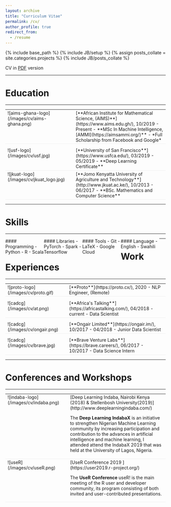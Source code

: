```yaml
---
layout: archive
title: "Curriculum Vitae"
permalink: /cv/
author_profile: true
redirect_from:
  - /resume
---
```


<!--{% include base_path %}-->
{% include base_path %}
{% include JB/setup %}
{% assign posts_collate = site.categories.projects %}
{% include JB/posts_collate %}

CV in [PDF](/archive/Catherine_Gitau_cv.pdf) version


---

# Education
---
<table style="width:100%">
<col width="9%">
<col width="20">
<col >

<tr style="border-bottom:1pt solid #eee">
<td markdown="1">
![aims-ghana-logo](/images/cv/aims-ghana.png)
</td>
<td></td>
<td markdown="1">
[**African Institute for Mathematical Science, (AIMS)**](https://www.aims.edu.gh/), 10/2019 - Present 
- **MSc In Machine Intelligence, [AMMI](https://aimsammi.org/)**
- *Full Scholarship from Facebook and Google*
</td> 
</tr>

<tr height="10"/>
<tr style="border-bottom:1pt solid #eee">
<td markdown="1">
![usf-logo](/images/cv/usf.jpg)
</td>
<td></td>
<td markdown="1">
[**University of San Francisco**](https://www.usfca.edu/), 03/2019 - 05/2019
- **Deep Learning Certificate**
</td> 
</tr>

<tr style="border-bottom:1pt solid #eee">
<td markdown="1">
![jkuat-logo](/images/cv/jkuat_logo.jpg)
</td>
<td></td>
<td markdown="1">
[**Jomo Kenyatta University of Agriculture and Technology**](http://www.jkuat.ac.ke/), 10/2013 - 06/2017 
- **BSc. Mathematics and Computer Science**
</td> 
</tr>
</table>

----
# Skills

---- 

<div class="container">

<div class="leftpane1" markdown="1">
#### Programming
- Python
- R
- Scala
</div>
  
<div class="leftpane1" markdown="1">
#### Libraries
- PyTorch
- Spark
- Tensorflow
</div>
  
<div class="leftpane1" markdown="1">
#### Tools
- Git 
- LaTeX
- Google Cloud
</div>

<div class="leftpane1" markdown="1">
#### Language
- English
- Swahili
</div>

</div>

---

# Work Experiences

---

<table style="width:100%">
<col width="17%">
<col width="20">
<col >
<tr style="border-bottom:1pt solid #eee">
<td markdown="1">
![proto-logo](/images/cv/proto.gif)
</td>
<td></td>
<td markdown="1">
[**Proto**](https://proto.cx/), 2020 
- NLP Engineer, (Remote)
</td> 
</tr>

<tr height="10"/>
<tr style="border-bottom:1pt solid #eee">
<td markdown="1">
![cadcg](/images/cv/at.png)
</td>
<td></td>
<td markdown="1">
[**Africa's Talking**](https://africastalking.com/), 04/2018 - current
- Data Scientist
</td> 
</tr>

<tr height="10"/>
<tr style="border-bottom:1pt solid #eee">
<td markdown="1">
![cadcg](/images/cv/ongair.png)
</td>
<td></td>
<td markdown="1">
[**Ongair Limited**](https://ongair.im/), 10/2017 - 04/2018 
- Junior Data Scientist
</td> 
</tr>

<tr height="10"/>
<tr style="border-bottom:1pt solid #eee">
<td markdown="1">
![cadcg](/images/cv/brave.jpg)
</td>
<td></td>
<td markdown="1">
[**Brave Venture Labs**](https://brave.careers/), 06/2017 - 10/2017 
- Data Science Intern
</td> 
</tr>
</table>

---

# Conferences and Workshops 

---
<table style="width:100%">
<col width="17%">
<col width="20">
<col >

<tr style="border-bottom:1pt solid #eee">
<td markdown="1">
![indaba-logo](/images/cv/indaba.png)
</td>
<td></td>
<td markdown="1">
[Deep Learning Indaba, Nairobi Kenya (2018) & Stellenbosh University(2019)](http://www.deeplearningindaba.com/)

The **Deep Learning IndabaX** is an initiative to strengthen Nigerian Machine Learning community by increasing participation and contribution to the advances in artificial intelligence and machine learning, I attended attend the IndabaX 2019 that was held at the University of Lagos, Nigeria.
</td> 
</tr>


<tr style="border-bottom:1pt solid #eee">
<td markdown="1">
![useR](/images/cv/useR.png)
</td>
<td></td>
<td markdown="1">
[UseR Conference 2019 ](https://user2019.r-project.org/)

The **UseR Conference** useR! is the main meeting of the R user and developer community, its program consisting of both invited and user-contributed presentations.
</td> 
</tr>
</table>





<style type="text/css">
td {
    border: 0.5px;
    vertical-align: top;
    text-align: left;
}

.container {
  width: 100%;
  height: 100%;
}

.leftpane1 {
    width: 24%;
    height: 100%;
    float: left;
    border-collapse: collapse;
}

.leftpane2 {
    width: 8%;
    height: 100%;
    margin: 8px;
  	float: left;
    border-collapse: collapse;
}

.leftpane3 {
    width: 86%;
    height: 100%;
  	float: left;
    border-collapse: collapse;
}

.leftpane4 {
    width: 15%;
    height: 100%;
    margin: 8px;
  	float: left;
    border-collapse: collapse;
}

.leftpane5 {
    width: 80%;
    height: 100%;
  	float: left;
    border-collapse: collapse;
}

.rightpane {
  width: 33%;
  height: 100%;
  float: right;
  background-color: yellow;
  border-collapse: collapse;
}
</style>



<!--Publications
======
  <ul>{% for post in site.publications %}
    {% include archive-single-cv.html %}
  {% endfor %}</ul>-->
  
 
